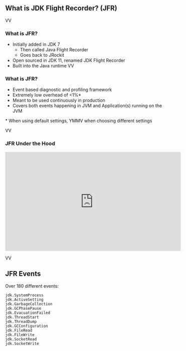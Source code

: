 ## What is JDK Flight Recorder? (JFR)
VV
### What is JFR?

* Initially added in JDK 7 
    * Then called Java Flight Recorder
    * Goes back to JRockit
* Open sourced in JDK 11, renamed JDK Flight Recorder
* Built into the Java runtime 
VV

### What is JFR?

* Event based diagnostic and profiling framework
* Extremely low overhead of <1%*
* Meant to be used continuously in production
* Covers both events happening in JVM and Application(s) running on the JVM


\* When using default settings, YMMV when choosing different settings

VV

### JFR Under the Hood

<iframe width="560" height="315" src="https://www.youtube.com/embed/XEKkUpPnf4Q?si=ny_VAqzUlFsXo-kp" title="YouTube video player" frameborder="0" allow="accelerometer; autoplay; clipboard-write; encrypted-media; gyroscope; picture-in-picture; web-share" referrerpolicy="strict-origin-when-cross-origin" allowfullscreen></iframe>

VV

## JFR Events

Over 180 different events:

```
jdk.SystemProcess                         
jdk.ActiveSetting                         
jdk.GarbageCollection                     
jdk.GCPhasePause                                       
jdk.EvacuationFailed                      
jdk.ThreadStart                           
jdk.ThreadDump                            
jdk.GCConfiguration                                             
jdk.FileRead                              
jdk.FileWrite                             
jdk.SocketRead                            
jdk.SocketWrite                           
```

